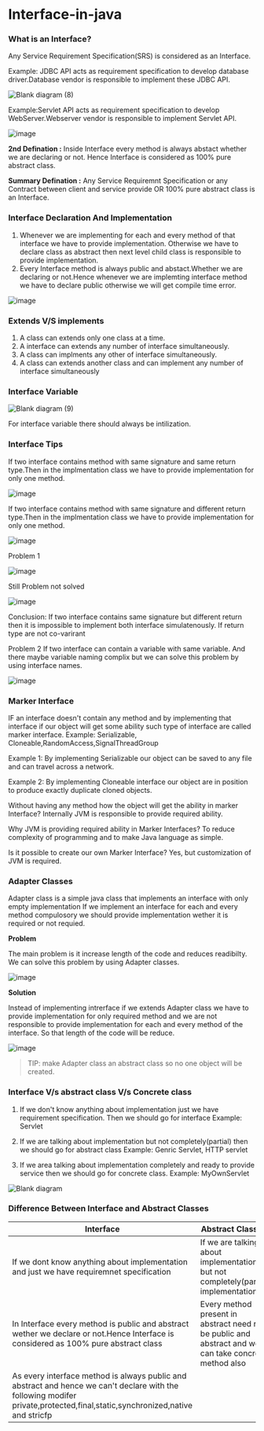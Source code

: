 
# Interface-in-java

### What is an Interface?
Any Service Requirement Specification(SRS) is considered as an Interface.


Example: JDBC API acts as requirement specification to develop database driver.Database vendor is responsible to implement these JDBC API.

![Blank diagram (8)](https://user-images.githubusercontent.com/67812755/116966088-02317180-accd-11eb-8473-10ee8ae880c1.png)

Example:Servlet API acts as requirement specification to develop WebServer.Webserver vendor is responsible to implement Servlet API.

![image](https://user-images.githubusercontent.com/67812755/116966362-98659780-accd-11eb-8e3b-f09556e445b5.png)

**2nd Defination :** Inside Interface every method is always abstact whether we are declaring or not. Hence Interface is considered as 100% pure abstract class.

**Summary Defination :** Any Service Requiremnt Specification or any Contract between client and service provide OR 100% pure abstract class is an Interface.

### Interface Declaration And Implementation

1. Whenever we are implementing for each and every method of that interface we have to provide implementation. Otherwise we have to declare class as abstract then next level child class is responsible to provide implementation.
2. Every Interface method is always public and abstact.Whether we are declaring or not.Hence whenever we are implemting interface method we have to declare public otherwise we will get compile time error.


![image](https://user-images.githubusercontent.com/67812755/116974213-60fde780-acdb-11eb-96db-6522cebea5df.png)


### Extends V/S implements 

1. A class can extends only one class at a time.
2. A interface can extends any number of interface simultaneously.
3. A class can implments any other of interface simultaneously.
4. A class can extends another class and can implement any number of interface simultaneously 

### Interface Variable 
![Blank diagram (9)](https://user-images.githubusercontent.com/67812755/116993448-2143f980-acf5-11eb-8b24-af37c683d444.png)

For interface variable there should always be intilization.

### Interface Tips
If two interface contains method with same signature and same return type.Then in the implmentation class we have to provide implementation for only one method.


![image](https://user-images.githubusercontent.com/67812755/116998588-1476d400-acfc-11eb-834b-6ab6d6c8dab9.png)


If two interface contains method with same signature and different return type.Then in the implmentation class we have to provide implementation for only one method.


![image](https://user-images.githubusercontent.com/67812755/116999446-4177b680-acfd-11eb-94d6-a6ac1c4bd195.png)

Problem 1


![image](https://user-images.githubusercontent.com/67812755/117001767-5efa4f80-ad00-11eb-91db-61d957cc63ea.png)

Still Problem not solved

![image](https://user-images.githubusercontent.com/67812755/117002577-5b1afd00-ad01-11eb-9eeb-684f46906234.png)

Conclusion: If two  interface contains same signature but different return then it is impossible to implement both interface simulatenously. If return type are not co-varirant


Problem 2
If two interface can contain a variable with same variable. And there maybe variable naming complix but we can solve this problem by using interface names.

![image](https://user-images.githubusercontent.com/67812755/117003277-468b3480-ad02-11eb-995e-1badd4cc7e38.png)

 
### Marker Interface
IF an interface doesn't contain any method and by implementing that interface if our object will get some ability such type of interface are called marker interface.
Example: Serializable, Cloneable,RandomAccess,SignalThreadGroup

Example 1:
By implementing Serializable our object can be saved to any file and can travel across a network. 

Example 2:
By implementing Cloneable interface our object are in position to produce exactly duplicate cloned objects.

Without having any method how the object will get the ability in marker Interface?
Internally JVM is responsible to provide required ability.


Why JVM is providing required ability in Marker Interfaces?
To reduce complexity of programming and to make Java language as simple.


Is it possible to create our own Marker Interface?
Yes, but customization of JVM is required.

### Adapter Classes

Adapter class is a simple java class that implements an interface with only empty implementation
If we implement an interface for each and every method compulosory we should provide implementation wether it is required or not requied.

**Problem** 

The main problem is it increase length of the code and reduces readibilty. We can solve this problem by using Adapter classes. 


![image](https://user-images.githubusercontent.com/67812755/117110057-370ff800-ada3-11eb-9ac8-ebb87848d0cb.png)


**Solution**

Instead of implementing intrerface if we extends Adapter class we have to provide implementation for only required method and we are not responsible to provide implementation for each and every method of the interface. So that length of the code will be reduce.


![image](https://user-images.githubusercontent.com/67812755/117110340-97069e80-ada3-11eb-957c-d6e53f52493b.png)

> TIP: make Adapter class an abstract class so no one object will be created. 

### Interface  V/s abstract class V/s Concrete class

1. If we don't know anything about implementation just we have requirement specification. Then we should go for interface 
Example: Servlet

2. If we are talking about implementation but not completely(partial) then we should go for abstract class
Example: Genric Servlet, HTTP servlet

3. If we area talking about implementation completely and ready to provide service then we should go for concrete class.
Example: MyOwnServlet

![Blank diagram](https://user-images.githubusercontent.com/67812755/117121298-05525d80-adb2-11eb-8aab-ac558565b43e.jpeg)

### Difference Between Interface and Abstract Classes

| Interface      | Abstract Classes |
| ----------- | ----------- |
| If we dont know anything about implementation and just we have requiremnet specification | If we are talking about implementation but not completely(partial implementation)|
| In Interface every method is public and abstract wether we declare or not.Hence Interface is considered as 100% pure abstract class   | Every method present in abstract need not be public and abstract and we can take concrete method also|
|As every interface method is always public and abstract and hence we can't declare with the following modifer private,protected,final,static,synchronized,native and stricfp     |  |There are no restriction  abstract class method modifiers |
